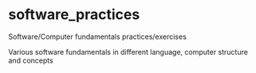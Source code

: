# software_practices
Software/Computer fundamentals practices/exercises    
    
Various software fundamentals in different language, computer structure and concepts 

